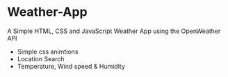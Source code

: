 # Weather-App
A Simple HTML, CSS and JavaScript Weather App using the OpenWeather API

- Simple css animtions
- Location Search
- Temperature, Wind speed & Humidity
